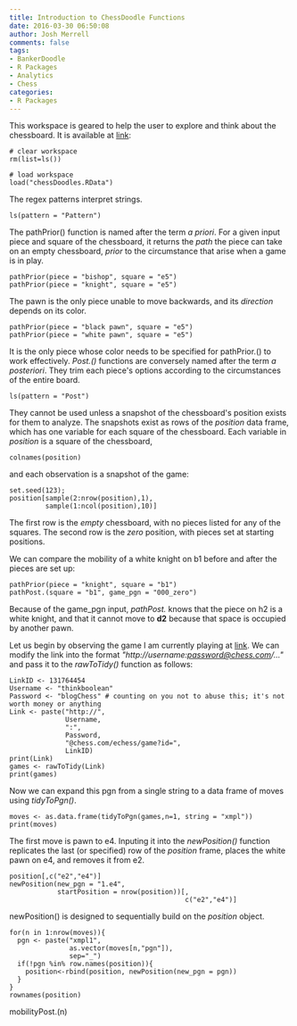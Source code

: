 ```yaml
---
title: Introduction to ChessDoodle Functions
date: 2016-03-30 06:50:08
author: Josh Merrell
comments: false
tags:
- BankerDoodle
- R Packages
- Analytics
- Chess
categories:
- R Packages
---
```



This workspace is geared to help the user to explore and think about the chessboard. It is available at [link](https://github.com/brantmerrell/chessdoodles/blob/master/chessDoodles.RData):

```{r}
# clear workspace
rm(list=ls())

# load workspace
load("chessDoodles.RData")
```
<!-- More -->
The regex patterns interpret strings.

```{r}
ls(pattern = "Pattern")
```

The pathPrior() function is named after the term *a priori*. For a given input piece and square of the chessboard, it returns the *path* the piece can take on an empty chessboard, *prior* to the circumstance that arise when a game is in play.

```{r}
pathPrior(piece = "bishop", square = "e5")
pathPrior(piece = "knight", square = "e5")
```

The pawn is the only piece unable to move backwards, and its *direction* depends on its color.

```{r}
pathPrior(piece = "black pawn", square = "e5")
pathPrior(piece = "white pawn", square = "e5")
```

It is the only piece whose color needs to be specified for pathPrior.() to work effectively. *Post.()* functions are conversely named after the term *a posteriori*. They trim each piece's options according to the circumstances of the entire board.

```{r}
ls(pattern = "Post")
```

They cannot be used unless a snapshot of the chessboard's position exists for them to analyze. The snapshots exist as rows of the *position* data frame, which has one variable for each square of the chessboard. Each variable in *position* is a square of the chessboard,

```{r}
colnames(position)
```

and each observation is a snapshot of the game:

```{r}
set.seed(123);
position[sample(2:nrow(position),1),
         sample(1:ncol(position),10)]
```

The first row is the *empty* chessboard, with no pieces listed for any of the squares. The second row is the *zero* position, with pieces set at starting positions.

We can compare the mobility of a white knight on b1 before and after the pieces are set up:

```{r}
pathPrior(piece = "knight", square = "b1")
pathPost.(square = "b1", game_pgn = "000_zero")
```

Because of the game_pgn input, *pathPost.* knows that the piece on h2 is a white knight, and that it cannot move to **d2** because that space is occupied by another pawn.

Let us begin by observing the game I am currently playing at [link](https://www.chess.com/echess/game?id=131764454). We can modify the link into the format *"http://username:password@chess.com/..."* and pass it to the *rawToTidy()* function as follows:

```{r}
LinkID <- 131764454
Username <- "thinkboolean"
Password <- "blogChess" # counting on you not to abuse this; it's not worth money or anything
Link <- paste("http://",
              Username,
              ":",
              Password,
              "@chess.com/echess/game?id=",
              LinkID)
print(Link)
games <- rawToTidy(Link)
print(games)
```

Now we can expand this pgn from a single string to a data frame of moves using *tidyToPgn()*.

```{r}
moves <- as.data.frame(tidyToPgn(games,n=1, string = "xmpl"))
print(moves)
```

The first move is pawn to e4. Inputing it into the *newPosition()* function replicates the last (or specified) row of the *position* frame, places the white pawn on e4, and removes it from e2.

```{r}
position[,c("e2","e4")]
newPosition(new_pgn = "1.e4",
            startPosition = nrow(position))[,
                                            c("e2","e4")]
```

newPosition() is designed to sequentially build on the *position* object.

```{r}
for(n in 1:nrow(moves)){
  pgn <- paste("xmpl1",
               as.vector(moves[n,"pgn"]),
               sep="_")
  if(!pgn %in% row.names(position)){
    position<-rbind(position, newPosition(new_pgn = pgn))
  }
}
rownames(position)
```

mobilityPost.(n)
